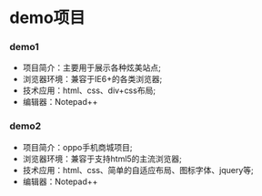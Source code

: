 # demo项目
### demo1
- 项目简介：主要用于展示各种炫美站点;
- 浏览器环境：兼容于IE6+的各类浏览器;
- 技术应用：html、css、div+css布局;
- 编辑器：Notepad++

### demo2
- 项目简介：oppo手机商城项目;
- 浏览器环境：兼容于支持html5的主流浏览器;
- 技术应用：html、css、简单的自适应布局、图标字体、jquery等;
- 编辑器：Notepad++
